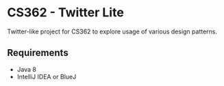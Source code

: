 # CS362 - Twitter Lite

Twitter-like project for CS362 to explore usage of various design patterns.

## Requirements

- Java 8
- IntelliJ IDEA or BlueJ
